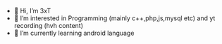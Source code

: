- 👋 Hi, I’m 3xT
- 👀 I’m interested in Programming (mainly c++,php,js,mysql etc) and yt recording (hvh content)
- 🌱 I’m currently learning android language

<!---
LusciousORC/LusciousORC is a ✨ special ✨ repository because its `README.md` (this file) appears on your GitHub profile.
You can click the Preview link to take a look at your changes.
--->
